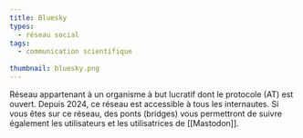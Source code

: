 ```yaml
---
title: Bluesky
types:
  - réseau social
tags:
  - communication scientifique
  
thumbnail: bluesky.png
---
```


Réseau appartenant à un organisme à but lucratif dont le protocole (AT) est ouvert. 
Depuis 2024, ce réseau est accessible à tous les internautes. 
Si vous êtes sur ce réseau, des ponts (bridges) vous permettront de suivre également les utilisateurs et les utilisatrices de [[Mastodon]].